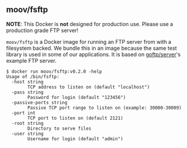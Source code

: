 ## moov/fsftp

**NOTE**: This Docker is **not** designed for production use. Please use a production grade FTP server!

`moov/fsftp` is a Docker image for running an FTP server from with a filesystem backed. We bundle this in an image because the same test library is used in some of our applications. It is based on [goftp/server](https://github.com/goftp/server/tree/master/exampleftpd)'s example FTP server.

```
$ docker run moov/fsftp:v0.2.0 -help
Usage of /bin/fsftp:
  -host string
    	TCP address to listen on (default "localhost")
  -pass string
    	Password for login (default "123456")
  -passive-ports string
    	Passive TCP port range to listen on (example: 30000-30009)
  -port int
    	TCP port to listen on (default 2121)
  -root string
    	Directory to serve files
  -user string
    	Username for login (default "admin")
```
